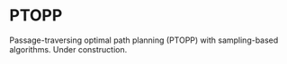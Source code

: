 # PTOPP
Passage-traversing optimal path planning (PTOPP) with sampling-based algorithms. Under construction.
